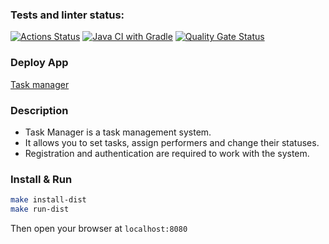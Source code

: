 ### Tests and linter status:
[![Actions Status](https://github.com/AlexSekret/java-project-99/actions/workflows/hexlet-check.yml/badge.svg)](https://github.com/AlexSekret/java-project-99/actions) [![Java CI with Gradle](https://github.com/AlexSekret/java-project-99/actions/workflows/gradle.yml/badge.svg?branch=main)](https://github.com/AlexSekret/java-project-99/actions/workflows/gradle.yml) [![Quality Gate Status](https://sonarcloud.io/api/project_badges/measure?project=AlexSekret_java-project-99&metric=alert_status)](https://sonarcloud.io/summary/new_code?id=AlexSekret_java-project-99)

### Deploy App
[Task manager](https://task-manager-7ylq.onrender.com)

### Description

- Task Manager is a task management system.
- It allows you to set tasks, assign performers and change their statuses.
- Registration and authentication are required to work with the system.


### Install & Run

```bash
make install-dist
make run-dist
```

Then open your browser at `localhost:8080`
